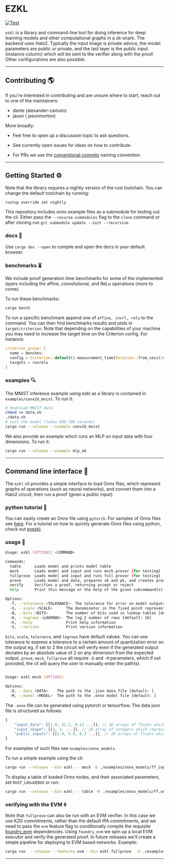 # EZKL 

[![Test](https://github.com/zkonduit/ezkl/workflows/Rust/badge.svg)](https://github.com/zkonduit/ezkl/actions?query=workflow%3ARust)

`ezkl` is a library and command-line tool for doing inference for deep learning models and other computational graphs in a zk-snark. The backend uses Halo2.  Typically the input image is private advice, the model parameters are public or private, and the last layer is the public input (instance column) which will be sent to the verifier along with the proof. Other configurations are also possible.

----------------------

## Contributing 🌎

If you're interested in contributing and are unsure where to start, reach out to one of the maintainers:  

* dante (alexander-camuto)
* jason ( jasonmorton)

More broadly: 

- Feel free to open up a discussion topic to ask questions. 

- See currently open issues for ideas on how to contribute. 

- For PRs we use the [conventional commits](https://www.conventionalcommits.org/en/v1.0.0/) naming convention. 

----------------------

## Getting Started ⚙️

Note that the library requires a nightly version of the rust toolchain. You can change the default toolchain by running:

```bash
rustup override set nightly         
```

This repository includes onnx example files as a submodule for testing out the cli. Either pass the `--recurse-submodules` flag to the `clone` command or after cloning run `git submodule update --init --recursive`. 

### docs 📖

Use `cargo doc --open` to compile and open the docs in your default browser.

### benchmarks ⏳

We include proof generation time benchmarks for some of the implemented layers including the affine, convolutional, and ReLu operations (more to come).

To run these benchmarks:

```bash
cargo bench
```

To run a specific benchmark append one of `affine, cnvrl, relu` to the command. You can then find benchmarks results and plots in `target/criterion`. Note that depending on the capabilities of your machine you may need to increase the target time on the Criterion config. For instance:

```rust
criterion_group! {
  name = benches;
  config = Criterion::default().measurement_time(Duration::from_secs(10));
  targets = runrelu
}
```

### examples 🔍

The MNIST inference example using ezkl as a library is contained in `examples/conv2d_mnist`. To run it:

```bash
# download MNIST data
chmod +x data.sh
./data.sh
# test the model (takes 600-700 seconds)
cargo run --release --example conv2d_mnist
```

We also provide an example which runs an MLP on input data with four dimensions. To run it:

```bash
cargo run --release --example mlp_4d
```

----------------------


## Command line interface 👾

The `ezkl` cli provides a simple interface to load Onnx files, which represent graphs of operations (such as neural networks), and convert them into a Halo2 circuit, then run a proof (given a public input).

### python tutorial 🐍

You can easily create an Onnx file using `pytorch`. For samples of Onnx files see [here](https://github.com/zkonduit/onnx-examples). For a tutorial on how to quickly generate Onnx files using python, check out [pyezkl](https://github.com/zkonduit/pyezkl). 

### usage 🔧

```bash
Usage: ezkl [OPTIONS] <COMMAND>

Commands:
  table      Loads model and prints model table
  mock       Loads model and input and runs mock prover (for testing)
  fullprove  Loads model and input and runs full prover (for testing)
  prove      Loads model and data, prepares vk and pk, and creates proof, saving proof in --output
  verify     Verifies a proof, returning accept or reject
  help       Print this message or the help of the given subcommand(s)

Options:
  -T, --tolerance <TOLERANCE>  The tolerance for error on model outputs [default: 0]
  -S, --scale <SCALE>      The denominator in the fixed point representation used when quantizing [default: 7]
  -B, --bits <BITS>        The number of bits used in lookup tables [default: 14]
  -K, --logrows <LOGROWS>  The log_2 number of rows [default: 16]
  -h, --help               Print help information
  -V, --version            Print version information
```

`bits`, `scale`, `tolerance`, and `logrows` have default values. You can use tolerance to express a tolerance to a certain amount of quantization error on the output eg. if set to 2 the circuit will verify even if the generated output deviates by an absolute value of 2 on any dimension from the expected output. `prove`, `mock`, `fullprove` all require `-D` and `-M` parameters, which if not provided, the cli will query the user to manually enter the path(s).

```bash

Usage: ezkl mock [OPTIONS]

Options:
  -D, --data <DATA>    The path to the .json data file [default: ]
  -M, --model <MODEL>  The path to the .onnx model file [default: ]

```

The `.onnx` file can be generated using pytorch or tensorflow. The data json file is structured as follows:

```javascript
{
    "input_data": [[1.0, 22.2, 0.12 ...]], // 2D arrays of floats which represents the (private) inputs we run the proof on
    "input_shape": [[3, 3, ...]], // 2D array of integers which represents the shapes of model inputs (excluding batch size)
    "public_inputs": [[1.0, 5.0, 6.3 ...]], // 2D arrays of floats which represents the public inputs (model outputs for now)
}
```

For examples of such files see `examples/onnx_models`.

To run a simple example using the cli:

```bash
cargo run --release --bin ezkl -- mock -D ./examples/onnx_models/ff_input.json -M ./examples/onnx_models/ff.onnx
```

To display a table of loaded Onnx nodes, and their associated parameters, set `RUST_LOG=DEBUG` or run:

```bash
cargo run --release --bin ezkl -- table -M ./examples/onnx_models/ff.onnx

```
### verifying with the EVM ◊

Note that `fullprove` can also be run with an EVM verifier. In this case we use KZG commitments, rather than the default IPA commitments, and we need to pass the `evm` feature flag to conditionally compile the requisite [foundry_evm](https://github.com/foundry-rs/foundry) dependencies. Using `foundry_evm` we spin up a local EVM executor and verify the generated proof. In future releases we'll create a simple pipeline for deploying to EVM based networks.
Example:

```bash
cargo run  --release --features evm --bin ezkl fullprove  -D ./examples/onnx_models/ff_input.json -M ./examples/onnx_models/ff.onnx --pfsys kzg
```
----------------------




